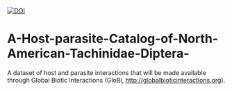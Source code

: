 [![DOI](https://zenodo.org/badge/36291088.svg)](https://zenodo.org/badge/latestdoi/36291088)

# A-Host-parasite-Catalog-of-North-American-Tachinidae-Diptera-

A dataset of host and parasite interactions that will be made available through Global Biotic Interactions (GloBI, http://globalbioticinteractions.org).
